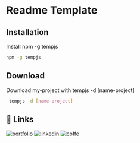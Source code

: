 # Readme Template

## Installation

Install npm -g tempjs

```bash
npm -g tempjs

```

## Download

Download my-project with tempjs -d [name-project]

```bash
 tempjs -d [name-project]

```

## 🔗 Links

[![portfolio](https://img.shields.io/badge/my_portfolio-000?style=for-the-badge&logo=ko-fi&logoColor=white)](https://jonathangarcnunez.com/)
[![linkedin](https://img.shields.io/badge/linkedin-0A66C2?style=for-the-badge&logo=linkedin&logoColor=white)](https://www.linkedin.com/in/jonathan-garcia-2509771b3/)
[![coffe](https://www.buymeacoffee.com/assets/img/bmc-meta-new/new/favicon.png)](https://www.buymeacoffee.com/miky2606)
